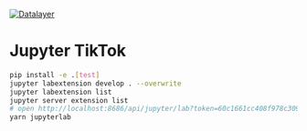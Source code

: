 [![Datalayer](https://assets.datalayer.design/datalayer-25.svg)](https://datalayer.io)

# Jupyter TikTok

```bash
pip install -e .[test]
jupyter labextension develop . --overwrite
jupyter labextension list
jupyter server extension list
# open http://localhost:8686/api/jupyter/lab?token=60c1661cc408f978c309d04157af55c9588ff9557c9380e4fb50785750703da6
yarn jupyterlab
```
